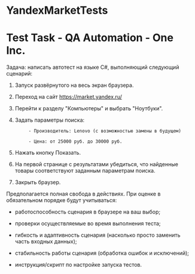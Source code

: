 # YandexMarketTests
# Test Task - QA Automation - One Inc.

Задача: написать автотест на языке C#, выполняющий следующий сценарий:

 

1. Запуск развёрнутого на весь экран браузера.

2. Переход на сайт https://market.yandex.ru/

3. Перейти к разделу "Компьютеры" и выбрать "Ноутбуки".

4. Задать параметры поиска:

            - Производитель: Lenovo (с возможностью замены в будущем)

            - Цена: от 25000 руб. до 30000 руб.

5. Нажать кнопку Показать.

6. На первой странице с результатами убедиться, что найденные товары соответствуют заданным параметрам поиска.

7. Закрыть браузер.

 

Предполагается полная свобода в действиях. При оценке в обязательном порядке будут учитываться:

- работоспособность сценария в браузере на ваш выбор;

- проверки осуществляемые во время выполнения теста;

- гибкость и адаптивность сценария (насколько просто заменить часть входных данных);

- стабильность работы сценария (обработка ошибок и исключений);

- инструкция/скрипт по настройке запуска тестов.
